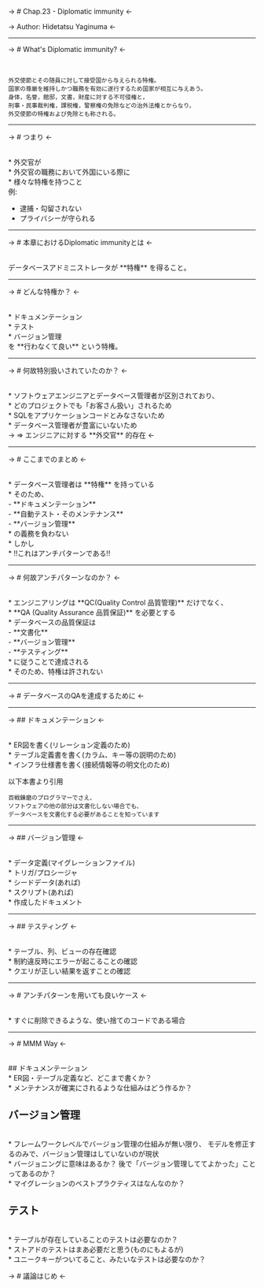 



-> # Chap.23 - Diplomatic immunity <-



-> Author: Hidetatsu Yaginuma <-

---




-> # What's Diplomatic immunity? <- 



<br>

```
外交使節とその随員に対して接受国から与えられる特権。
国家の尊厳を維持しかつ職務を有効に遂行するため国家が相互に与えあう。
身体，名誉，館邸，文書，財産に対する不可侵権と，
刑事・民事裁判権，課税権，警察権の免除などの治外法権とからなり，
外交使節の特権および免除とも称される。
```

---




-> # つまり <-



<br>
* 外交官が

<br>
* 外交官の職務において外国にいる際に

<br>
* 様々な特権を持つこと

<br>
例:

<br>

* 逮捕・勾留されない
* プライバシーが守られる

---




-> # 本章におけるDiplomatic immunityとは <-



<br>
データベースアドミニストレータが **特権** を得ること。

---




-> # どんな特権か？ <-



<br>
* ドキュメンテーション

<br>
* テスト

<br>
* バージョン管理

<br>
を **行わなくて良い** という特権。

---




-> # 何故特別扱いされていたのか？ <-



<br>
* ソフトウェアエンジニアとデータベース管理者が区別されており、

<br>
* どのプロジェクトでも「お客さん扱い」されるため

<br>
* SQLをアプリケーションコードとみなさないため

<br>
* データベース管理者が豊富にいないため

<br>
-> => エンジニアに対する **外交官** 的存在 <-

---




-> # ここまでのまとめ <-



<br>
* データベース管理者は **特権** を持っている

<br>
* そのため、 

<br>
 - **ドキュメンテーション** 

<br>
 -  **自動テスト・そのメンテナンス** 

<br>
 - **バージョン管理** 

<br>
* の義務を負わない

<br>
* しかし

<br>
* !!これはアンチパターンである!!

---




-> # 何故アンチパターンなのか？ <-



<br>
* エンジニアリングは **QC(Quality Control 品質管理)** だけでなく、

<br>
* **QA (Quality Assurance 品質保証)** を必要とする

<br>
* データベースの品質保証は 

<br>
 - **文書化**

<br>
 - **バージョン管理**

<br>
 - **テスティング** 

<br>
* に従うことで達成される

<br>
* そのため、特権は許されない

---




-> # データベースのQAを達成するために <-

---




-> ## ドキュメンテーション <-



<br>
* ER図を書く(リレーション定義のため)

<br>
* テーブル定義書を書く(カラム、キー等の説明のため)

<br>
* インフラ仕様書を書く(接続情報等の明文化のため)

<br>

以下本書より引用
```
百戦錬磨のプログラマーでさえ、
ソフトウェアの他の部分は文書化しない場合でも、
データベースを文書化する必要があることを知っています
```

---




-> ## バージョン管理 <-



<br>
* データ定義(マイグレーションファイル)

<br>
* トリガ/プロシージャ

<br>
* シードデータ(あれば)

<br>
* スクリプト(あれば)

<br>
* 作成したドキュメント

---




-> ## テスティング <-



<br>
* テーブル、列、ビューの存在確認

<br>
* 制約違反時にエラーが起こることの確認

<br>
* クエリが正しい結果を返すことの確認

---




-> # アンチパターンを用いても良いケース <-



<br>
* すぐに削除できるような、使い捨てのコードである場合

---




-> # MMM Way <-



<br>
## ドキュメンテーション

<br>
* ER図・テーブル定義など、どこまで書くか？

<br>
* メンテナンスが確実にされるような仕組みはどう作るか？

<br>

## バージョン管理


<br>
* フレームワークレベルでバージョン管理の仕組みが無い限り、
モデルを修正するのみで、バージョン管理はしていないのが現状

<br>
* バージョニングに意味はあるか？
後で「バージョン管理しててよかった」ことってあるのか？

<br>
* マイグレーションのベストプラクティスはなんなのか？

<br>

## テスト


<br>
* テーブルが存在していることのテストは必要なのか？

<br>
* ストアドのテストはまあ必要だと思う(ものにもよるが)

<br>
* ユニークキーがついてること、みたいなテストは必要なのか？

<br>

-> # 議論はじめ <-
